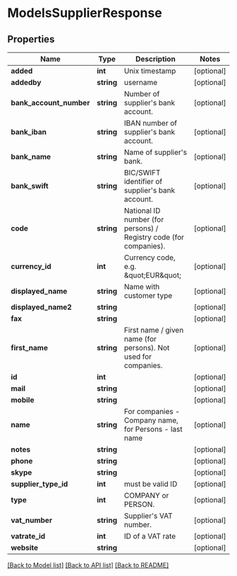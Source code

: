# ModelsSupplierResponse

## Properties
Name | Type | Description | Notes
------------ | ------------- | ------------- | -------------
**added** | **int** | Unix timestamp | [optional] 
**addedby** | **string** | username | [optional] 
**bank_account_number** | **string** | Number of supplier&#39;s bank account. | [optional] 
**bank_iban** | **string** | IBAN number of supplier&#39;s bank account. | [optional] 
**bank_name** | **string** | Name of supplier&#39;s bank. | [optional] 
**bank_swift** | **string** | BIC/SWIFT identifier of supplier&#39;s bank account. | [optional] 
**code** | **string** | National ID number (for persons) / Registry code (for companies). | [optional] 
**currency_id** | **int** | Currency code, e.g. \&quot;EUR\&quot; | [optional] 
**displayed_name** | **string** | Name with customer type | [optional] 
**displayed_name2** | **string** |  | [optional] 
**fax** | **string** |  | [optional] 
**first_name** | **string** | First name / given name (for persons). Not used for companies. | [optional] 
**id** | **int** |  | [optional] 
**mail** | **string** |  | [optional] 
**mobile** | **string** |  | [optional] 
**name** | **string** | For companies - Company name, for Persons - last name | [optional] 
**notes** | **string** |  | [optional] 
**phone** | **string** |  | [optional] 
**skype** | **string** |  | [optional] 
**supplier_type_id** | **int** | must be valid ID | [optional] 
**type** | **int** | COMPANY or PERSON. | [optional] 
**vat_number** | **string** | Supplier&#39;s VAT number. | [optional] 
**vatrate_id** | **int** | ID of a VAT rate | [optional] 
**website** | **string** |  | [optional] 

[[Back to Model list]](../README.md#documentation-for-models) [[Back to API list]](../README.md#documentation-for-api-endpoints) [[Back to README]](../README.md)


